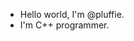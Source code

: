 - Hello world, I'm @pluffie.
- I'm C++ programmer.

<!---
pluffie/pluffie is a ✨ special ✨ repository because its `README.md` (this file) appears on your GitHub profile.
You can click the Preview link to take a look at your changes.
--->
